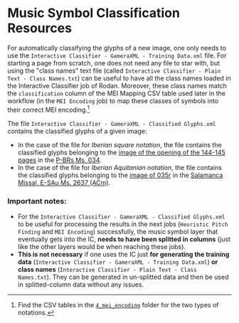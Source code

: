 # Music Symbol Classification Resources

For automatically classifying the glyphs of a new image, one only needs to use the `Interactive Classifier - GameraXML - Training Data.xml` file. For starting a page from scratch, one does not need any file to star with, but using the "class names" text file (called `Interactive Classifier - Plain Text - Class Names.txt`) can be useful to have all the class names loaded in the Interactive Classifier job of Rodan. Moreover, these class names match the `classification` column of the MEI Mapping CSV table used later in the workflow (in the `MEI Encoding` job) to map these classes of symbols into their correct MEI encoding.[^1]

The file `Interactive Classifier - GameraXML - Classified Glyphs.xml` contains the classified glyphs of a given image:
- In the case of the file for _Iberian square notation_, the file contains the classified glyphs belonging to the [image of the opening of the 144-145 pages](/resources/1_document_analysis/Iberian_square_notation/pixel_ground_truth_data/Image.png) in the [P-BRs Ms. 034](https://pemdatabase.eu/source/47612). 
- In the case of the file for _Iberian Aquitanian notation_, the file contains the classified glyphs belonging to the [image of 035r](/resources/1_document_analysis/Iberian_aquitanian_notation/pixel_ground_truth_data/Image.png) in the [Salamanca Missal, E-SAu Ms. 2637 (ACm)](https://pemdatabase.eu/source/48357).

### Important notes:
* For the `Interactive Classifier - GameraXML - Classified Glyphs.xml` to be useful for processing the results in the next jobs (`Heuristic Pitch Finding` and `MEI Encoding`) successfully, the music symbol layer that eventually gets into the IC, **needs to have been splitted in columns** (just like the other layers would be when reaching these jobs).
* **This is not necessary** if one uses the IC just **for generating the training data** (`Interactive Classifier - GameraXML - Training Data.xml`) **or class names** (`Interactive Classifier - Plain Text - Class Names.txt`). They can be generated in un-splitted data and then be used in splitted-column data without any issues.

[^1]: Find the CSV tables in the [`4_mei_encoding`](../4_mei_encoding) folder for the two types of notations.
